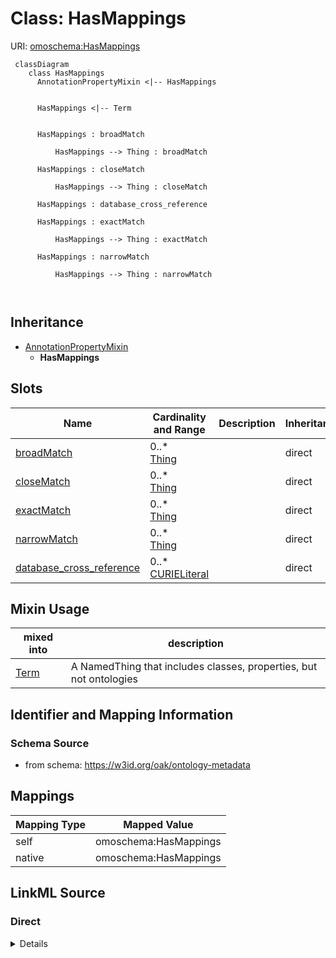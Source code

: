 

# Class: HasMappings



URI: [omoschema:HasMappings](https://w3id.org/oak/ontology-metadata/HasMappings)




```{mermaid}
 classDiagram
    class HasMappings
      AnnotationPropertyMixin <|-- HasMappings
      

      HasMappings <|-- Term
      
      
      HasMappings : broadMatch
        
          HasMappings --> Thing : broadMatch
        
      HasMappings : closeMatch
        
          HasMappings --> Thing : closeMatch
        
      HasMappings : database_cross_reference
        
      HasMappings : exactMatch
        
          HasMappings --> Thing : exactMatch
        
      HasMappings : narrowMatch
        
          HasMappings --> Thing : narrowMatch
        
      
```





## Inheritance
* [AnnotationPropertyMixin](AnnotationPropertyMixin.md)
    * **HasMappings**



## Slots

| Name | Cardinality and Range | Description | Inheritance |
| ---  | --- | --- | --- |
| [broadMatch](broadMatch.md) | 0..* <br/> [Thing](Thing.md) |  | direct |
| [closeMatch](closeMatch.md) | 0..* <br/> [Thing](Thing.md) |  | direct |
| [exactMatch](exactMatch.md) | 0..* <br/> [Thing](Thing.md) |  | direct |
| [narrowMatch](narrowMatch.md) | 0..* <br/> [Thing](Thing.md) |  | direct |
| [database_cross_reference](database_cross_reference.md) | 0..* <br/> [CURIELiteral](CURIELiteral.md) |  | direct |



## Mixin Usage

| mixed into | description |
| --- | --- |
| [Term](Term.md) | A NamedThing that includes classes, properties, but not ontologies |








## Identifier and Mapping Information







### Schema Source


* from schema: https://w3id.org/oak/ontology-metadata





## Mappings

| Mapping Type | Mapped Value |
| ---  | ---  |
| self | omoschema:HasMappings |
| native | omoschema:HasMappings |





## LinkML Source

<!-- TODO: investigate https://stackoverflow.com/questions/37606292/how-to-create-tabbed-code-blocks-in-mkdocs-or-sphinx -->

### Direct

<details>
```yaml
name: HasMappings
from_schema: https://w3id.org/oak/ontology-metadata
is_a: AnnotationPropertyMixin
mixin: true
slots:
- broadMatch
- closeMatch
- exactMatch
- narrowMatch
- database_cross_reference

```
</details>

### Induced

<details>
```yaml
name: HasMappings
from_schema: https://w3id.org/oak/ontology-metadata
is_a: AnnotationPropertyMixin
mixin: true
attributes:
  broadMatch:
    name: broadMatch
    from_schema: https://w3id.org/oak/ontology-metadata
    rank: 1000
    is_a: match
    slot_uri: skos:broadMatch
    multivalued: true
    alias: broadMatch
    owner: HasMappings
    domain_of:
    - HasMappings
    range: Thing
  closeMatch:
    name: closeMatch
    from_schema: https://w3id.org/oak/ontology-metadata
    rank: 1000
    is_a: match
    slot_uri: skos:closeMatch
    multivalued: true
    alias: closeMatch
    owner: HasMappings
    domain_of:
    - HasMappings
    range: Thing
  exactMatch:
    name: exactMatch
    from_schema: https://w3id.org/oak/ontology-metadata
    rank: 1000
    is_a: match
    slot_uri: skos:exactMatch
    multivalued: true
    alias: exactMatch
    owner: HasMappings
    domain_of:
    - HasMappings
    range: Thing
  narrowMatch:
    name: narrowMatch
    from_schema: https://w3id.org/oak/ontology-metadata
    rank: 1000
    is_a: match
    slot_uri: skos:narrowMatch
    multivalued: true
    alias: narrowMatch
    owner: HasMappings
    domain_of:
    - HasMappings
    range: Thing
  database_cross_reference:
    name: database_cross_reference
    from_schema: https://w3id.org/oak/ontology-metadata
    rank: 1000
    is_a: match
    slot_uri: oio:hasDbXref
    multivalued: true
    alias: database_cross_reference
    owner: HasMappings
    domain_of:
    - HasMappings
    - Axiom
    range: CURIELiteral

```
</details>